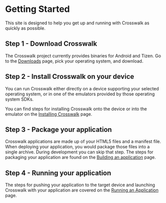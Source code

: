 # Getting Started
This site is designed to help you get up and running with Crosswalk as quickly as possible.

## Step 1 - Download Crosswalk
The Crosswalk project currently provides binaries for Android and Tizen. Go to the [Downloads](#documentation/Downloads) page, pick your operating system, and download.

## Step 2 - Install Crosswalk on your device
You can run Crosswalk either directly on a device supporting your selected operating system, or in one of the emulators provided by those operating system SDKs. 

You can find steps for installing Crosswalk onto the device or into the emulator on the [Installing Crosswalk](#documentation/getting_started/installing_crosswalk) page.

## Step 3 - Package your application
Crosswalk applications are made up of your HTML5 files and a manifest 
file. When deploying your application, you would package those files 
into a single archive. During development you can skip that step. The 
steps for packaging your application are found on the [Building an 
application](#documentation/getting_started/Building_an_Application) 
page.

## Step 4 - Running your application
The steps for pushing your application to the target device and 
launching Crosswalk with your application are covered on the [Running an 
Application](#documentation/getting_started/Running_an_Application) 
page.
